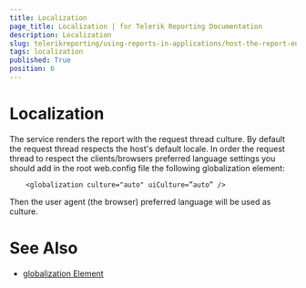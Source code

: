 ```yaml
---
title: Localization
page_title: Localization | for Telerik Reporting Documentation
description: Localization
slug: telerikreporting/using-reports-in-applications/host-the-report-engine-remotely/telerik-reporting-rest-services/localization
tags: localization
published: True
position: 6
---
```


# Localization



The service renders the report with the request thread culture.
        By default the request thread respects the host's default locale.
        In order the request thread to respect the clients/browsers preferred language settings you should add in the root web.config file
        the following globalization element:
      

	
        <globalization culture="auto" uiCulture=”auto” />
        



Then the user agent (the browser) preferred language will be used as culture.
      



# See Also

 * [globalization Element](http://msdn.microsoft.com/en-us/library/hy4kkhe0(v=vs.85).aspx)
